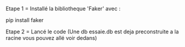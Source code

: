 Etape 1 = Installé la bibliotheque 'Faker' avec :

pip install faker

Etape 2 = Lancé le code (Une db essaie.db est deja preconstruite a la racine vous pouvez allé voir dedans)
